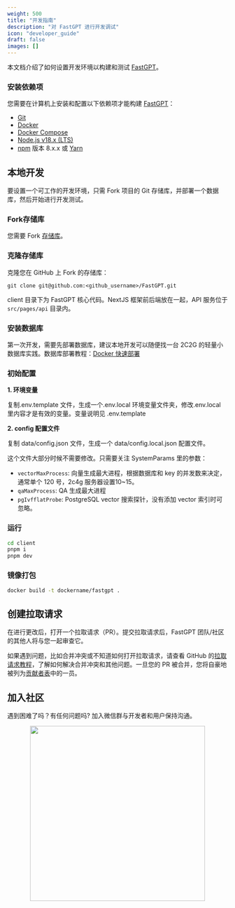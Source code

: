 ```yaml
---
weight: 500
title: "开发指南"
description: "对 FastGPT 进行开发调试"
icon: "developer_guide"
draft: false
images: []
---
```


本文档介绍了如何设置开发环境以构建和测试 [FastGPT](https://fastgpt.run)。

### 安装依赖项

您需要在计算机上安装和配置以下依赖项才能构建 [FastGPT](https://fastgpt.run)：

- [Git](http://git-scm.com/)
- [Docker](https://www.docker.com/)
- [Docker Compose](https://docs.docker.com/compose/install/)
- [Node.js v18.x (LTS)](http://nodejs.org)
- [npm](https://www.npmjs.com/) 版本 8.x.x 或 [Yarn](https://yarnpkg.com/)

## 本地开发

要设置一个可工作的开发环境，只需 Fork 项目的 Git 存储库，并部署一个数据库，然后开始进行开发测试。

### Fork存储库

您需要 Fork [存储库](https://github.com/labring/FastGPT)。

### 克隆存储库

克隆您在 GitHub 上 Fork 的存储库：

```
git clone git@github.com:<github_username>/FastGPT.git
```

client 目录下为 FastGPT 核心代码。NextJS 框架前后端放在一起，API 服务位于 `src/pages/api` 目录内。

### 安装数据库

第一次开发，需要先部署数据库，建议本地开发可以随便找一台 2C2G 的轻量小数据库实践。数据库部署教程：[Docker 快速部署](/docs/installation/docker/)

### 初始配置

**1. 环境变量**

复制.env.template 文件，生成一个.env.local 环境变量文件夹，修改.env.local 里内容才是有效的变量。变量说明见 .env.template

**2. config 配置文件**

复制 data/config.json 文件，生成一个 data/config.local.json 配置文件。

这个文件大部分时候不需要修改。只需要关注 SystemParams 里的参数：

+ `vectorMaxProcess`: 向量生成最大进程，根据数据库和 key 的并发数来决定，通常单个 120 号，2c4g 服务器设置10~15。
+ `qaMaxProcess`: QA 生成最大进程
+ `pgIvfflatProbe`: PostgreSQL vector 搜索探针，没有添加 vector 索引时可忽略。

### 运行

```bash
cd client
pnpm i
pnpm dev
```

### 镜像打包

```bash
docker build -t dockername/fastgpt .
```

## 创建拉取请求

在进行更改后，打开一个拉取请求（PR）。提交拉取请求后，FastGPT 团队/社区的其他人将与您一起审查它。

如果遇到问题，比如合并冲突或不知道如何打开拉取请求，请查看 GitHub 的[拉取请求教程](https://docs.github.com/en/pull-requests/collaborating-with-pull-requests)，了解如何解决合并冲突和其他问题。一旦您的 PR 被合并，您将自豪地被列为[贡献者表](https://github.com/labring/FastGPT/graphs/contributors)中的一员。

## 加入社区

遇到困难了吗？有任何问题吗? 加入微信群与开发者和用户保持沟通。

<center><image width="400px" src="/wechat-fastgpt.webp" /></center>